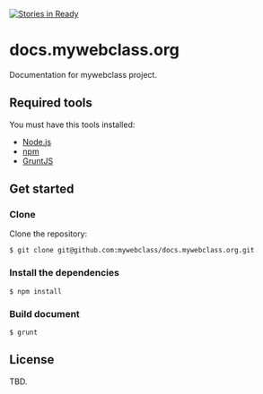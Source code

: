 
[![Stories in Ready](http://badge.waffle.io/mywebclass/docs.mywebclass.org.png)](http://waffle.io/mywebclass/docs.mywebclass.org)  

docs.mywebclass.org
===================
Documentation for mywebclass project.

## Required tools
You must have this tools installed:
* [Node.js](http://nodejs.org/)
* [npm](http://npmjs.org/)
* [GruntJS](http://gruntjs.com/)

## Get started

### Clone
Clone the repository:

```
$ git clone git@github.com:mywebclass/docs.mywebclass.org.git
```

### Install the dependencies

```
$ npm install
```

### Build document

```
$ grunt
```

## License

TBD.
